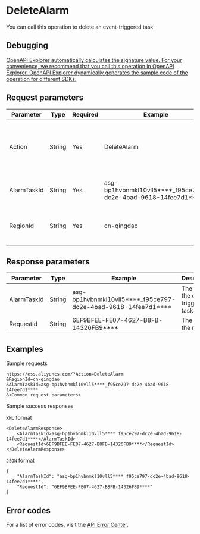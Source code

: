 # DeleteAlarm

You can call this operation to delete an event-triggered task.

## Debugging

[OpenAPI Explorer automatically calculates the signature value. For your convenience, we recommend that you call this operation in OpenAPI Explorer. OpenAPI Explorer dynamically generates the sample code of the operation for different SDKs.](https://api.aliyun.com/#product=Ess&api=DeleteAlarm&type=RPC&version=2014-08-28)

## Request parameters

|Parameter|Type|Required|Example|Description|
|---------|----|--------|-------|-----------|
|Action|String|Yes|DeleteAlarm|The operation that you want to perform. Set the value to DeleteAlarm. |
|AlarmTaskId|String|Yes|asg-bp1hvbnmkl10vll5\*\*\*\*\_f95ce797-dc2e-4bad-9618-14fee7d1\*\*\*\*|The ID of the event-triggered task. |
|RegionId|String|Yes|cn-qingdao|The region ID of the event-triggered task. |

## Response parameters

|Parameter|Type|Example|Description|
|---------|----|-------|-----------|
|AlarmTaskId|String|asg-bp1hvbnmkl10vll5\*\*\*\*\_f95ce797-dc2e-4bad-9618-14fee7d1\*\*\*\*|The ID of the event-triggered task. |
|RequestId|String|6EF9BFEE-FE07-4627-B8FB-14326FB9\*\*\*\*|The ID of the request. |

## Examples

Sample requests

```
https://ess.aliyuncs.com/?Action=DeleteAlarm
&RegionId=cn-qingdao
&AlarmTaskId=asg-bp1hvbnmkl10vll5****_f95ce797-dc2e-4bad-9618-14fee7d1****
&<Common request parameters>
```

Sample success responses

`XML` format

```
<DeleteAlarmResponse>
    <AlarmTaskId>asg-bp1hvbnmkl10vll5****_f95ce797-dc2e-4bad-9618-14fee7d1****</AlarmTaskId>
    <RequestId>6EF9BFEE-FE07-4627-B8FB-14326FB9****</RequestId>
</DeleteAlarmResponse>
```

`JSON` format

```
{
	"AlarmTaskId": "asg-bp1hvbnmkl10vll5****_f95ce797-dc2e-4bad-9618-14fee7d1****",
	"RequestId": "6EF9BFEE-FE07-4627-B8FB-14326FB9****"
}
```

## Error codes

For a list of error codes, visit the [API Error Center](https://error-center.alibabacloud.com/status/product/Ess).

